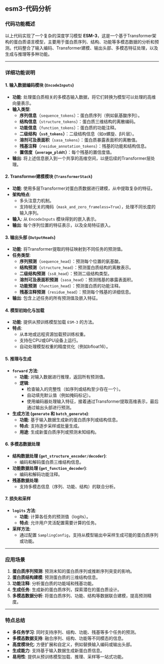 ## esm3-代码分析
### 代码功能概述

以上代码实现了一个复杂的深度学习模型 **ESM-3**，这是一个基于Transformer架构的蛋白质语言模型，主要用于蛋白质序列、结构、功能等多模态数据的分析和预测。代码整合了输入编码、Transformer建模、输出头部、多模态特征处理，以及生成与推理等多种功能。

---

### 详细功能说明

#### 1. **输入数据编码模块 (`EncodeInputs`)**
   - **功能**: 处理蛋白质相关的多模态输入数据，将它们转换为模型可以处理的高维向量表示。
   - **输入类型**:
     - **序列信息**（`sequence_tokens`）：蛋白质序列（例如氨基酸序列）。
     - **结构信息**（`structure_tokens`）：蛋白质三维结构的离散编码。
     - **功能信息**（`function_tokens`）：蛋白质的功能注释。
     - **二级结构（`ss8_tokens`）**：二级结构信息（如α螺旋、β片层）。
     - **溶剂可及表面积**（`sasa_tokens`）：蛋白质暴露表面积的离散值。
     - **残基注释**（`residue_annotation_tokens`）：残基的功能和结构信息。
     - **置信度（`average_plddt`）**：每个残基的置信度值。
   - **输出**: 将上述信息嵌入到一个共享的高维空间，以便后续的Transformer层处理。

#### 2. **Transformer建模模块 (`TransformerStack`)**
   - **功能**: 使用多层Transformer对蛋白质数据进行建模，从中提取复杂的特征。
   - **架构特点**:
     - 多头注意力机制。
     - 支持帧无关的掩码（`mask_and_zero_frameless=True`），处理不同长度的输入序列。
   - **输入**: 从 `EncodeInputs` 模块得到的嵌入表示。
   - **输出**: 每个序列位置的特征表示，以及全局特征嵌入。

#### 3. **输出头部 (`OutputHeads`)**
   - **功能**: 将Transformer提取的特征映射到不同任务的预测值。
   - **任务类型**:
     - **序列预测**（`sequence_head`）：预测每个位置的氨基酸。
     - **结构预测**（`structure_head`）：预测蛋白质结构的离散表示。
     - **二级结构预测**（`ss8_head`）：预测二级结构类型。
     - **溶剂可及表面积预测**（`sasa_head`）：预测残基的暴露表面积。
     - **功能预测**（`function_head`）：预测蛋白质的功能注释。
     - **残基注释预测**（`residue_head`）：预测每个残基的详细信息。
   - **输出**: 包含上述任务的所有预测值及嵌入特征。

#### 4. **模型初始化与加载**
   - **功能**: 提供从预训练模型加载 `ESM-3` 的方法。
   - **特点**:
     - 从本地或远程资源加载预训练权重。
     - 支持在CPU或GPU设备上运行。
     - 自动处理模型权重的精度优化（例如bfloat16）。

#### 5. **推理与生成**
   - **`forward` 方法**:
     - **功能**: 对输入数据进行推理，返回所有预测值。
     - **逻辑**:
       - 检查输入的完整性（如序列或结构至少存在一个）。
       - 自动填充默认值（例如掩码标记）。
       - 使用编码器处理输入特征，接着通过Transformer提取高维表示，最后通过输出头部进行预测。
   - **生成方法 (`generate` 和 `batch_generate`)**:
     - **功能**: 基于输入数据生成新的蛋白质序列或结构信息。
     - **特点**: 支持逐步采样或批量生成。
     - **用途**: 生成新蛋白质序列或预测未知结构。

#### 6. **多模态数据处理**
   - **结构数据处理 (`get_structure_encoder/decoder`)**:
     - 编码和解码蛋白质三维结构信息。
   - **功能数据处理 (`get_function_decoder`)**:
     - 编码和解码功能注释。
   - **残基数据处理**:
     - 支持多模态信息（序列、功能、结构）的联合分析。

#### 7. **损失和采样**
   - **`logits` 方法**:
     - **功能**: 计算各任务的预测值（logits）。
     - **特点**: 允许用户灵活配置需要计算的任务。
   - **采样方法**:
     - 通过配置 `SamplingConfig`，支持从模型输出中采样生成可能的蛋白质序列或功能。

---

### 应用场景

1. **蛋白质序列预测**: 预测未知的蛋白质序列或推断序列突变的影响。
2. **蛋白质结构建模**: 预测蛋白质的三维结构信息。
3. **功能注释**: 分析蛋白质的功能域和残基功能。
4. **生成任务**: 生成新的蛋白质序列，探索潜在的蛋白质设计。
5. **多模态数据分析**: 将蛋白质序列、功能、结构等数据联合建模，提高预测精度。

---

### 特点总结

- **多任务学习**: 同时支持序列、结构、功能、残基等多个任务的预测。
- **多模态数据支持**: 融合序列、结构、功能等不同模态的信息。
- **高度模块化**: 方便扩展和自定义，例如替换输入编码或输出头部。
- **生成能力**: 支持基于输入数据生成新蛋白质信息。
- **易用性**: 提供从预训练模型加载、推理、采样等一站式功能。
